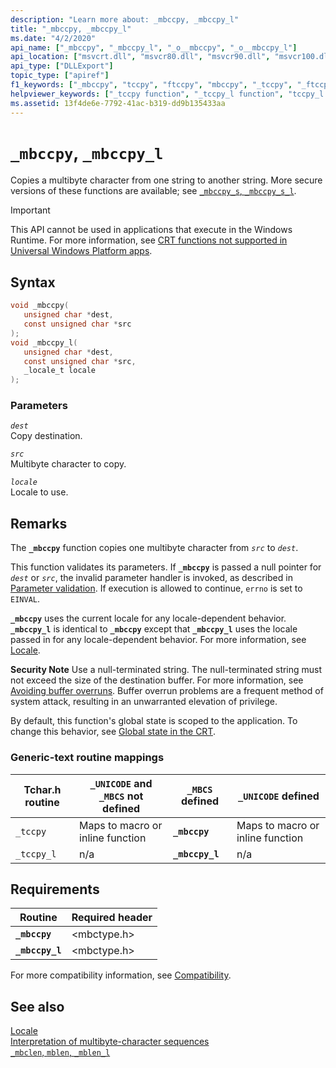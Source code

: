 ```yaml
---
description: "Learn more about: _mbccpy, _mbccpy_l"
title: "_mbccpy, _mbccpy_l"
ms.date: "4/2/2020"
api_name: ["_mbccpy", "_mbccpy_l", "_o__mbccpy", "_o__mbccpy_l"]
api_location: ["msvcrt.dll", "msvcr80.dll", "msvcr90.dll", "msvcr100.dll", "msvcr100_clr0400.dll", "msvcr110.dll", "msvcr110_clr0400.dll", "msvcr120.dll", "msvcr120_clr0400.dll", "ucrtbase.dll", "api-ms-win-crt-multibyte-l1-1-0.dll"]
api_type: ["DLLExport"]
topic_type: ["apiref"]
f1_keywords: ["_mbccpy", "tccpy", "ftccpy", "mbccpy", "_tccpy", "_ftccpy"]
helpviewer_keywords: ["_tccpy function", "_tccpy_l function", "tccpy_l function", "tccpy function", "mbccpy function", "_mbccpy_l function", "_mbccpy function", "mbccpy_l function"]
ms.assetid: 13f4de6e-7792-41ac-b319-dd9b135433aa
---
```

# `_mbccpy`, `_mbccpy_l`

Copies a multibyte character from one string to another string. More secure versions of these functions are available; see [`_mbccpy_s`, `_mbccpy_s_l`](mbccpy-s-mbccpy-s-l.md).

> [!IMPORTANT]
> This API cannot be used in applications that execute in the Windows Runtime. For more information, see [CRT functions not supported in Universal Windows Platform apps](../../cppcx/crt-functions-not-supported-in-universal-windows-platform-apps.md).

## Syntax

```C
void _mbccpy(
   unsigned char *dest,
   const unsigned char *src
);
void _mbccpy_l(
   unsigned char *dest,
   const unsigned char *src,
   _locale_t locale
);
```

### Parameters

*`dest`*\
Copy destination.

*`src`*\
Multibyte character to copy.

*`locale`*\
Locale to use.

## Remarks

The **`_mbccpy`** function copies one multibyte character from *`src`* to *`dest`*.

This function validates its parameters. If **`_mbccpy`** is passed a null pointer for *`dest`* or *`src`*, the invalid parameter handler is invoked, as described in [Parameter validation](../parameter-validation.md). If execution is allowed to continue, `errno` is set to `EINVAL`.

**`_mbccpy`** uses the current locale for any locale-dependent behavior. **`_mbccpy_l`** is identical to **`_mbccpy`** except that **`_mbccpy_l`** uses the locale passed in for any locale-dependent behavior. For more information, see [Locale](../locale.md).

**Security Note** Use a null-terminated string. The null-terminated string must not exceed the size of the destination buffer. For more information, see [Avoiding buffer overruns](/windows/win32/SecBP/avoiding-buffer-overruns). Buffer overrun problems are a frequent method of system attack, resulting in an unwarranted elevation of privilege.

By default, this function's global state is scoped to the application. To change this behavior, see [Global state in the CRT](../global-state.md).

### Generic-text routine mappings

| Tchar.h routine | `_UNICODE` and `_MBCS` not defined | `_MBCS` defined | `_UNICODE` defined |
|---|---|---|---|
| `_tccpy` | Maps to macro or inline function | **`_mbccpy`** | Maps to macro or inline function |
| `_tccpy_l` | n/a | **`_mbccpy_l`** | n/a |

## Requirements

| Routine | Required header |
|---|---|
| **`_mbccpy`** | \<mbctype.h> |
| **`_mbccpy_l`** | \<mbctype.h> |

For more compatibility information, see [Compatibility](../compatibility.md).

## See also

[Locale](../locale.md)\
[Interpretation of multibyte-character sequences](../interpretation-of-multibyte-character-sequences.md)\
[`_mbclen`, `mblen`, `_mblen_l`](mbclen-mblen-mblen-l.md)
